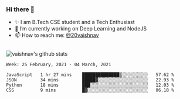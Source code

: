 ### Hi there 👋

<!--
**vaishnav-197/vaishnav-197** is a ✨ _special_ ✨ repository because its `README.md` (this file) appears on your GitHub profile.

Here are some ideas to get you started:
-->

- ✨ I am B.Tech CSE student and a Tech Enthusiast
- 🔭 I’m currently working on Deep Learning and NodeJS
- 📫 How to reach me: [@20vaishnav](https://twitter.com/20vaishnav)


<img src="https://github.com/vaishnav-197/vaishnav-197/blob/main/images/stat.svg" alt=""/>


![vaishnav's github stats](https://github-readme-stats.vercel.app/api?username=vaishnav-197&show_icons=true&theme=dark&count_private=true)


<!--START_SECTION:waka-->
```text
Week: 25 February, 2021 - 04 March, 2021

JavaScript   1 hr 27 mins    ██████████████▒░░░░░░░░░░   57.62 % 
JSON         34 mins         █████▓░░░░░░░░░░░░░░░░░░░   22.93 % 
Python       18 mins         ███░░░░░░░░░░░░░░░░░░░░░░   12.03 % 
CSS          9 mins          █▓░░░░░░░░░░░░░░░░░░░░░░░   06.18 % 
```
<!--END_SECTION:waka-->
